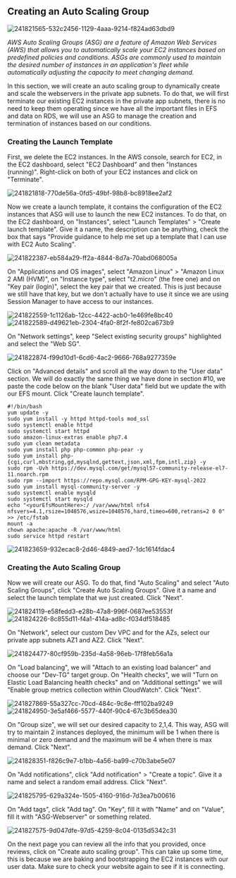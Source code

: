 ## Creating an Auto Scaling Group

![241821565-532c2456-1129-4aaa-9214-f824ad63dbd9](https://github.com/leorickli/wordpress-aws/assets/106999054/aa3e8c52-1fd8-4d8a-8cd0-12289ff57b10)

*AWS Auto Scaling Groups (ASG) are a feature of Amazon Web Services (AWS) that allows you to automatically scale your EC2 instances based on predefined policies and conditions. ASGs are commonly used to maintain the desired number of instances in an application's fleet while automatically adjusting the capacity to meet changing demand.*

In this section, we will create an auto scaling group to dynamically create and scale the webservers in the private app subnets. To do that, we will first terminate our existing EC2 instances in the private app subnets, there is no need to keep them operating since we have all the important files in EFS and data on RDS, we will use an ASG to manage the creation and termination of instances based on our conditions.

### Creating the Launch Template

First, we delete the EC2 instances. In the AWS console, search for EC2, in the EC2 dashboard, select "EC2 Dashboard" and then "Instances (running)". Right-click on both of your EC2 instances and click on "Terminate".

![241821818-770de56a-0fd5-49bf-98b8-bc8918ee2af2](https://github.com/leorickli/wordpress-aws/assets/106999054/0ce3631e-0c1d-484e-a2e8-35368206990a)

Now we create a launch template, it contains the configuration of the EC2 instances that ASG will use to launch the new EC2 instances. To do that, on the EC2 dashboard, on "Instances", select "Launch Templates" > "Create launch template". Give it a name, the description can be anything, check the box that says "Provide guidance to help me set up a template that I can use with EC2 Auto Scaling".

![241822387-eb584a29-ff2a-4844-8d7a-70abd068005a](https://github.com/leorickli/wordpress-aws/assets/106999054/af27cafb-e598-44bd-a3a1-3205b753cbb1)

On "Applications and OS images", select "Amazon Linux" > "Amazon Linux 2 AMI (HVM)", on "Instance type", select "t2.micro" (the free one) and on "Key pair (login)", select the key pair that we created. This is just because we still have that key, but we don't actually have to use it since we are using Session Manager to have access to our instances.

![241822559-1c1126ab-12cc-4422-acb0-1e469fe8bc40](https://github.com/leorickli/wordpress-aws/assets/106999054/abb65642-e8fb-4d58-a8c2-01c758367fdd)
![241822589-d49621eb-2304-4fa0-8f2f-fe802ca673b9](https://github.com/leorickli/wordpress-aws/assets/106999054/a2b92ddc-a90b-4460-bc97-2844e12943b3)

On "Network settings", keep "Select existing security groups" highlighted and select the "Web SG".

![241822874-f99d10d1-6cd6-4ac2-9666-768a9277359e](https://github.com/leorickli/wordpress-aws/assets/106999054/bc328d8d-dae7-4891-be67-8fbc92233a6a)

Click on "Advanced details" and scroll all the way down to the "User data" section. We will do exactly the same thing we have done in section #10, we paste the code below on the blank "User data" field but we update the <yourEfsMountHere> with our EFS mount. Click "Create launch template".

```
#!/bin/bash
yum update -y
sudo yum install -y httpd httpd-tools mod_ssl
sudo systemctl enable httpd 
sudo systemctl start httpd
sudo amazon-linux-extras enable php7.4
sudo yum clean metadata
sudo yum install php php-common php-pear -y
sudo yum install php-{cgi,curl,mbstring,gd,mysqlnd,gettext,json,xml,fpm,intl,zip} -y
sudo rpm -Uvh https://dev.mysql.com/get/mysql57-community-release-el7-11.noarch.rpm
sudo rpm --import https://repo.mysql.com/RPM-GPG-KEY-mysql-2022
sudo yum install mysql-community-server -y
sudo systemctl enable mysqld
sudo systemctl start mysqld
echo "<yourEfsMountHere>:/ /var/www/html nfs4 nfsvers=4.1,rsize=1048576,wsize=1048576,hard,timeo=600,retrans=2 0 0" >> /etc/fstab
mount -a
chown apache:apache -R /var/www/html
sudo service httpd restart
```

![241823659-932ecac8-2d46-4849-aed7-1dc1614fdac4](https://github.com/leorickli/wordpress-aws/assets/106999054/9a991a6a-6129-4524-922b-b3d4750f3a3a)

### Creating the Auto Scaling Group

Now we will create our ASG. To do that, find "Auto Scaling" and select "Auto Scaling Groups", click "Create Auto Scaling Groups". Give it a name and select the launch template that we just created. Click "Next".
  
![241824119-e58fedd3-e28b-47a8-996f-0687ee53553f](https://github.com/leorickli/wordpress-aws/assets/106999054/b2c75fd4-9ae8-4a67-9c77-2563e4a7f1c5)
![241824226-8c855d11-f4a1-414a-ad8c-f034df518485](https://github.com/leorickli/wordpress-aws/assets/106999054/051a6d6c-ce62-4c9d-9d6f-f2745c6f48dd)

On "Network", select our custom Dev VPC and for the AZs, select our private app subnets AZ1 and AZ2. Click "Next".
  
![241824477-80cf959b-235d-4a58-96eb-17f8feb56a1a](https://github.com/leorickli/wordpress-aws/assets/106999054/3b8419e5-16f5-4564-87e1-ee8551807337)

On "Load balancing", we will "Attach to an existing load balancer" and choose our "Dev-TG" target group. On "Health checks", we will "Turn on Elastic Load Balancing health checks" and on "Additional settings" we will "Enable group metrics collection within CloudWatch". Click "Next".
  
![241827869-55a327cc-70cd-484c-9c8e-fff102ba9249](https://github.com/leorickli/wordpress-aws/assets/106999054/241d3388-7c4f-4de4-ace8-1c7873182eb3)
![241824950-3e5af466-5577-440f-90c4-67c3b65dea30](https://github.com/leorickli/wordpress-aws/assets/106999054/384c6998-30c8-41ea-9a80-40fc8be57df3)

On "Group size", we will set our desired capacity to 2,1,4. This way, ASG will try to maintain 2 instances deployed, the minimum will be 1 when there is minimal or zero demand and the maximum will be 4 when there is max demand. Click "Next".
  
![241828351-f826c9e7-b1bb-4a56-ba99-c70b3abe5e07](https://github.com/leorickli/wordpress-aws/assets/106999054/2c3215ef-cfad-4be8-96d6-bad5a0055f27)

On "Add notifications", click "Add notification" > "Create a topic". Give it a name and select a random email address. Click "Next".
  
![241825795-629a324e-1505-4160-916d-7d3ea7b00616](https://github.com/leorickli/wordpress-aws/assets/106999054/c254ca3e-697a-4a16-928d-03180f1e7ad2)
  
On "Add tags", click "Add tag". On "Key", fill it with "Name" and on "Value", fill it with "ASG-Webserver" or something related.
  
![241827575-9d047dfe-97d5-4259-8c04-0135d5342c31](https://github.com/leorickli/wordpress-aws/assets/106999054/d8d426d0-b996-4c03-96ea-7e11061d1761)

On the next page you can review all the info that you provided, once reviews, click on "Create auto scaling group". This can take up some time, this is because we are baking and bootstrapping the EC2 instances with our user data. Make sure to check your website again to see if it is connecting.

